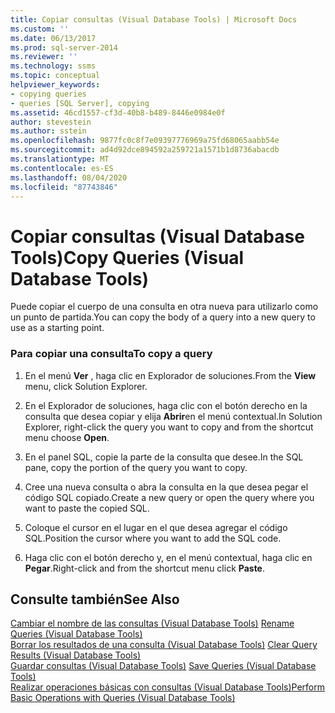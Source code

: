 ```yaml
---
title: Copiar consultas (Visual Database Tools) | Microsoft Docs
ms.custom: ''
ms.date: 06/13/2017
ms.prod: sql-server-2014
ms.reviewer: ''
ms.technology: ssms
ms.topic: conceptual
helpviewer_keywords:
- copying queries
- queries [SQL Server], copying
ms.assetid: 46cd1557-cf3d-40b8-b489-8446e0984e0f
author: stevestein
ms.author: sstein
ms.openlocfilehash: 9877fc0c8f7e09397776969a75fd68065aabb54e
ms.sourcegitcommit: ad4d92dce894592a259721a1571b1d8736abacdb
ms.translationtype: MT
ms.contentlocale: es-ES
ms.lasthandoff: 08/04/2020
ms.locfileid: "87743846"
---
```

# <a name="copy-queries-visual-database-tools"></a><span data-ttu-id="fc437-102">Copiar consultas (Visual Database Tools)</span><span class="sxs-lookup"><span data-stu-id="fc437-102">Copy Queries (Visual Database Tools)</span></span>
  <span data-ttu-id="fc437-103">Puede copiar el cuerpo de una consulta en otra nueva para utilizarlo como un punto de partida.</span><span class="sxs-lookup"><span data-stu-id="fc437-103">You can copy the body of a query into a new query to use as a starting point.</span></span>  
  
### <a name="to-copy-a-query"></a><span data-ttu-id="fc437-104">Para copiar una consulta</span><span class="sxs-lookup"><span data-stu-id="fc437-104">To copy a query</span></span>  
  
1.  <span data-ttu-id="fc437-105">En el menú **Ver** , haga clic en Explorador de soluciones.</span><span class="sxs-lookup"><span data-stu-id="fc437-105">From the **View** menu, click Solution Explorer.</span></span>  
  
2.  <span data-ttu-id="fc437-106">En el Explorador de soluciones, haga clic con el botón derecho en la consulta que desea copiar y elija **Abrir**en el menú contextual.</span><span class="sxs-lookup"><span data-stu-id="fc437-106">In Solution Explorer, right-click the query you want to copy and from the shortcut menu choose **Open**.</span></span>  
  
3.  <span data-ttu-id="fc437-107">En el panel SQL, copie la parte de la consulta que desee.</span><span class="sxs-lookup"><span data-stu-id="fc437-107">In the SQL pane, copy the portion of the query you want to copy.</span></span>  
  
4.  <span data-ttu-id="fc437-108">Cree una nueva consulta o abra la consulta en la que desea pegar el código SQL copiado.</span><span class="sxs-lookup"><span data-stu-id="fc437-108">Create a new query or open the query where you want to paste the copied SQL.</span></span>  
  
5.  <span data-ttu-id="fc437-109">Coloque el cursor en el lugar en el que desea agregar el código SQL.</span><span class="sxs-lookup"><span data-stu-id="fc437-109">Position the cursor where you want to add the SQL code.</span></span>  
  
6.  <span data-ttu-id="fc437-110">Haga clic con el botón derecho y, en el menú contextual, haga clic en **Pegar**.</span><span class="sxs-lookup"><span data-stu-id="fc437-110">Right-click and from the shortcut menu click **Paste**.</span></span>  
  
## <a name="see-also"></a><span data-ttu-id="fc437-111">Consulte también</span><span class="sxs-lookup"><span data-stu-id="fc437-111">See Also</span></span>  
 <span data-ttu-id="fc437-112">[Cambiar el nombre de las consultas &#40;Visual Database Tools&#41;](visual-database-tools.md) </span><span class="sxs-lookup"><span data-stu-id="fc437-112">[Rename Queries &#40;Visual Database Tools&#41;](visual-database-tools.md) </span></span>  
 <span data-ttu-id="fc437-113">[Borrar los resultados de una consulta &#40;Visual Database Tools&#41;](clear-query-results-visual-database-tools.md) </span><span class="sxs-lookup"><span data-stu-id="fc437-113">[Clear Query Results &#40;Visual Database Tools&#41;](clear-query-results-visual-database-tools.md) </span></span>  
 <span data-ttu-id="fc437-114">[Guardar consultas &#40;Visual Database Tools&#41;](save-queries-visual-database-tools.md) </span><span class="sxs-lookup"><span data-stu-id="fc437-114">[Save Queries &#40;Visual Database Tools&#41;](save-queries-visual-database-tools.md) </span></span>  
 [<span data-ttu-id="fc437-115">Realizar operaciones básicas con consultas (Visual Database Tools)</span><span class="sxs-lookup"><span data-stu-id="fc437-115">Perform Basic Operations with Queries &#40;Visual Database Tools&#41;</span></span>](perform-basic-operations-with-queries-visual-database-tools.md)  
  
  
